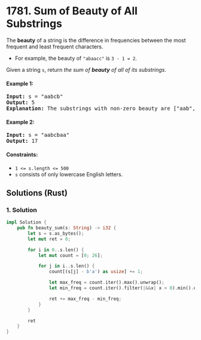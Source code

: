 # 1781. Sum of Beauty of All Substrings
The **beauty** of a string is the difference in frequencies between the most frequent and least frequent characters.

* For example, the beauty of `"abaacc"` is `3 - 1 = 2`.

Given a string `s`, return *the sum of **beauty** of all of its substrings*.

#### Example 1:
<pre>
<strong>Input:</strong> s = "aabcb"
<strong>Output:</strong> 5
<strong>Explanation:</strong> The substrings with non-zero beauty are ["aab","aabc","aabcb","abcb","bcb"], each with beauty equal to 1.
</pre>

#### Example 2:
<pre>
<strong>Input:</strong> s = "aabcbaa"
<strong>Output:</strong> 17
</pre>

#### Constraints:
* `1 <= s.length <= 500`
* `s` consists of only lowercase English letters.

## Solutions (Rust)

### 1. Solution
```Rust
impl Solution {
    pub fn beauty_sum(s: String) -> i32 {
        let s = s.as_bytes();
        let mut ret = 0;

        for i in 0..s.len() {
            let mut count = [0; 26];

            for j in i..s.len() {
                count[(s[j] - b'a') as usize] += 1;

                let max_freq = count.iter().max().unwrap();
                let min_freq = count.iter().filter(|&&x| x > 0).min().unwrap();

                ret += max_freq - min_freq;
            }
        }

        ret
    }
}
```

